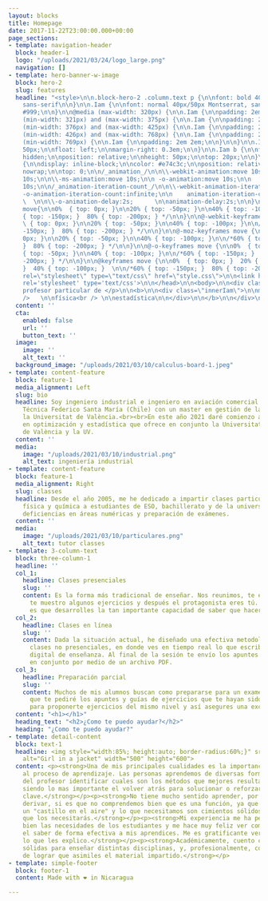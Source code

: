 ```yaml
---
layout: blocks
title: Homepage
date: 2017-11-22T23:00:00.000+00:00
page_sections:
- template: navigation-header
  block: header-1
  logo: "/uploads/2021/03/24/logo_large.png"
  navigation: []
- template: hero-banner-w-image
  block: hero-2
  slug: features
  headline: "<style>\n\n.block-hero-2 .column.text p {\n\nfont: bold 40px/50px Montserrat,
    sans-serif\n\n}\n\n.Iam {\n\nfont: normal 40px/50px Montserrat, sans-serif;\n\ncolor:
    #999;\n\n}\n\n@media (max-width: 320px) {\n\n.Iam {\n\npadding: 2em -1em;\n\n}\n\n}\n\n@media
    (min-width: 321px) and (max-width: 375px) {\n\n.Iam {\n\npadding: 2em 0.75em;\n\n}\n\n}\n\n@media
    (min-width: 376px) and (max-width: 425px) {\n\n.Iam {\n\npadding: 2em 1em;\n\n}\n\n}\n\n@media
    (min-width: 426px) and (max-width: 768px) {\n\n.Iam {\n\npadding: 2em 1.5em;\n\n}\n\n}\n\n@media
    (min-width: 769px) {\n\n.Iam {\n\npadding: 2em 2em;\n\n}\n\n}\n\n.Iam p {\n\nheight:
    50px;\n\nfloat: left;\n\nmargin-right: 0.3em;\n\n}\n\n.Iam b {\n\nfloat: left;\n\noverflow:
    hidden;\n\nposition: relative;\n\nheight: 50px;\n\ntop: 20px;\n\n}\n\n.Iam .innerIam
    {\n\ndisplay: inline-block;\n\ncolor: #e74c3c;\n\nposition: relative;\n\nwhite-space:
    nowrap;\n\ntop: 0;\n\n/_animation_/\n\n\\-webkit-animation:move 10s;\n\n\\-moz-animation:move
    10s;\n\n\\-ms-animation:move 10s;\n\n -o-animation:move 10s;\n\n    animation:move
    10s;\n\n/_animation-iteration-count_/\n\n\\-webkit-animation-iteration-count:infinite;\n\n\\-moz-animation-iteration-count:infinite;\n\n\\-ms-animation-iteration-count:infinite;\n\n
    -o-animation-iteration-count:infinite;\n\n    animation-iteration-count:infinite;\n\n/_animation-delay_/\n\n\\-webkit-animation-delay:2s;\n\n\\-moz-animation-delay:2s;\n\n\\-ms-animation-delay:2s;
    \  \n\n\\-o-animation-delay:2s;      \n\nanimation-delay:2s;\n\n}\n\n@keyframes
    move{\n\n0%  { top: 0px; }\n\n20% { top: -50px; }\n\n40% { top: -100px; }\n\n/*60%
    { top: -150px; }  80% { top: -200px; } */\n\n}\n\n@-webkit-keyframes move {\n\n0%
    \ { top: 0px; }\n\n20% { top: -50px; }\n\n40% { top: -100px; }\n\n/*60% { top:
    -150px; }  80% { top: -200px; } */\n\n}\n\n@-moz-keyframes move {\n\n0%  { top:
    0px; }\n\n20% { top: -50px; }\n\n40% { top: -100px; }\n\n/*60% { top: -150px;
    }  80% { top: -200px; } */\n\n}\n\n@-o-keyframes move {\n\n0%  { top: 0px; }\n\n20%
    { top: -50px; }\n\n40% { top: -100px; }\n\n/*60% { top: -150px; }  80% { top:
    -200px; } */\n\n}\n\n@keyframes move {\n\n0%  { top: 0px; }  20% { top: -50px;
    }  40% { top: -100px; }  \n\n/*60% { top: -150px; }  80% { top: -200px; } */\n\n}\n\n</style>\n\n<head>\n\n<link
    rel=\"stylesheet\" type=\"text/css\" href=\"style.css\">\n\n<link href='https://fonts.googleapis.com/css?family=Montserrat:400,700'
    rel='stylesheet' type='text/css'>\n\n</head>\n\n<body>\n\n<div class=\"Iam\">\n\n<p>Tu
    profesor particular de </p>\n\n<b>\n\n<div class=\"innerIam\">\n\nmatemáticas<br
    />   \n\nfísica<br /> \n\nestadística\n\n</div>\n\n</b>\n\n</div>\n\n</body>"
  content: ''
  cta:
    enabled: false
    url: ''
    button_text: ''
  image:
    image: ''
    alt_text: ''
  background_image: "/uploads/2021/03/10/calculus-board-1.jpeg"
- template: content-feature
  block: feature-1
  media_alignment: Left
  slug: bio
  headline: Soy ingeniero industrial e ingeniero en aviación comercial de la Universidad
    Técnica Federico Santa María (Chile) con un master en gestión de la calidad en
    la Universitat de València.<br><br>En este año 2021 daré comienzo a un doctorado
    en optimización y estadística que ofrece en conjunto la Universitat Politécnica
    de València y la UV.
  content: ''
  media:
    image: "/uploads/2021/03/10/industrial.png"
    alt_text: ingeniería industrial
- template: content-feature
  block: feature-1
  media_alignment: Right
  slug: classes
  headline: Desde el año 2005, me he dedicado a impartir clases particulares de matemáticas,
    física y química a estudiantes de ESO, bachillerato y de la universidad para superar
    deficiencias en áreas numéricas y preparación de exámenes.
  content: ''
  media:
    image: "/uploads/2021/03/10/particulares.png"
    alt_text: tutor classes
- template: 3-column-text
  block: three-column-1
  headline: ''
  col_1:
    headline: Clases presenciales
    slug: ''
    content: Es la forma más tradicional de enseñar. Nos reunimos, te enseño la teoría,
      te muestro algunos ejercicios y después el protagonista eres tú. Lo más importante
      es que desarrolles la tan importante capacidad de saber que hacer en cada caso.
  col_2:
    headline: Clases en línea
    slug: ''
    content: Dada la situación actual, he diseñado una efectiva metodología de realizar
      clases no presenciales, en donde ves en tiempo real lo que escribo en mi dispositivo
      digital de enseñanza. Al final de la sesión te envío los apuntes que realicemos
      en conjunto por medio de un archivo PDF.
  col_3:
    headline: Preparación parcial
    slug: ''
    content: Muchos de mis alumnos buscan como prepararse para un examen. Es por esto
      que te pediré los apuntes y guías de ejercicios que te hayan sido entregados,
      para proponerte ejercicios del mismo nivel y así asegures una excelente calificación.​
  content: "<h1></h1>"
  heading_text: "<h2>¿Como te puedo ayudar?</h2>"
  heading: "¿Como te puedo ayudar?"
- template: detail-content
  block: text-1
  headline: <img style="width:85%; height:auto; border-radius:60%;}" src="https://profematesvalencia.net/uploads/1/3/5/5/135504880/marcel_orig.jpg"
    alt="Girl in a jacket" width="500" height="600">
  content: <p><strong>Una de mis principales cualidades es la importancia que le doy
    al proceso de aprendizaje. Las personas aprendemos de diversas formas y es labor
    del profesor identificar cuales son los métodos que mejores resultados generan,
    siendo lo mas importante el volver atrás para solucionar o reforzar algunos conceptos
    clave.</strong></p><p><strong>No tiene mucho sentido aprender, por ejemplo, a
    derivar, si es que no comprendemos bien que es una función, ya que no haríamos
    un "castillo en el aire" y lo que necesitamos son cimientos sólidos, te aseguro
    que los necesitarás.</strong></p><p><strong>Mi experiencia me ha permitido conocer
    bien las necesidades de los estudiantes y me hace muy feliz ver como logro traspasar
    el saber de forma efectiva a mis aprendices. Me es gratificante ver que comprenden
    lo que les explico.</strong></p><p><strong>Académicamente, cuento con bases muy
    sólidas para enseñar distintas disciplinas, y, profesionalmente, con la habilidad
    de lograr que asimiles el material impartido.</strong></p>
- template: simple-footer
  block: footer-1
  content: Made with ❤︎ in Nicaragua

---
```


